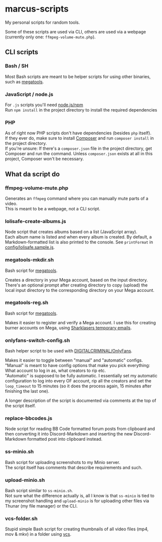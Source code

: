 # marcus-scripts

My personal scripts for random tools.

Some of these scripts are used via CLI, others are used via a webpage (currently only one: `ffmpeg-volume-mute.php`).

## CLI scripts

### Bash / SH

Most Bash scripts are meant to be helper scripts for using other binaries, such as [megatools][megatools].

### JavaScript / node.js

For `.js` scripts you'll need [node.js/npm](https://nodejs.org/)  
Run `npm install` in the project directory to install the required dependencies

### PHP

As of right now PHP scripts don't have dependencies (besides `php` itself).  
If they ever do, make sure to install [Composer](https://getcomposer.org/) and run `composer install` in the project directory.  
If you're unsure: If there's a `composer.json` file in the project directory, get Composer and run the command. Unless `composer.json` exists at all in this project, Composer won't be necessary.

## What da script do

### ffmpeg-volume-mute.php

Generates an `ffmpeg` command where you can manually mute parts of a video.  
This is meant to be a webpage, not a CLI script.

### lolisafe-create-albums.js

Node script that creates albums based on a list (JavaScript array).  
Each album name is listed and when every album is created. By default, a Markdown-formatted list is also printed to the console. See `printFormat` in [config/lolisafe.sample.js](./config/lolisafe.sample.js).

### megatools-mkdir.sh

Bash script for [megatools][megatools].

Creates a directory in your Mega account, based on the input directory.
There's an optional prompt after creating directory to copy (upload) the local input directory to the corresponding directory on your Mega account.

### megatools-reg.sh

Bash script for [megatools][megatools].

Makes it easier to register and verify a Mega account. I use this for creating burner accounts on Mega, using [Sharklasers temporary emails][sharklasers].

### onlyfans-switch-config.sh

Bash helper script to be used with [DIGITALCRIMINAL/OnlyFans][OnlyFans].

Makes it easier to toggle between "manual" and "automatic" configs.  
"Manual" is meant to have config options that make you pick everything: What account to log in as, what creators to rip etc.  
"Automatic" is supposed to be fully automatic. I essentially set my automatic configuration to log into every OF account, rip all the creators and set the `loop_timeout` to 15 minutes (so it does the process again, 15 minutes after finishing the last one).

A longer description of the script is documented via comments at the top of the script itself.

### replace-bbcodes.js

Node script for reading BB Code formatted forum posts from clipboard and then converting it into Discord-Markdown and inserting the new Discord-Markdown formatted post into clipboard instead.

### ss-minio.sh

Bash script for uploading screenshots to my Minio server.  
The script itself has comments that describe requirements and such.

### upload-minio.sh

Bash script similar to `ss-minio.sh`.  
Not sure what the difference actually is, all I know is that `ss-minio` is tied to my screenshot handling and `upload-minio` is for uploading other files via Thunar (my file manager) or the CLI.

### vcs-folder.sh

Stupid simple Bash script for creating thumbnails of all video files (mp4, mov & mkv) in a folder using [vcs][vcs].

[megatools]: https://megatools.megous.com/
[OnlyFans]: https://github.com/DIGITALCRIMINAL/OnlyFans
[sharklasers]: https://sharklasers.com/
[vcs]: https://p.outlyer.net/vcs